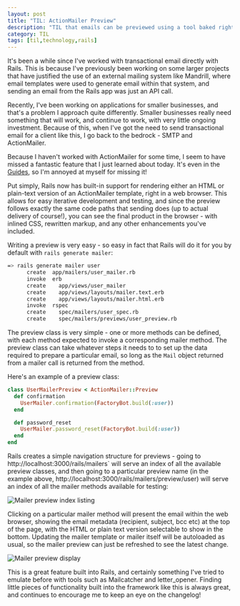 ```yaml
---
layout: post
title: "TIL: ActionMailer Preview"
description: "TIL that emails can be previewed using a tool baked right into Rails 4.1+"
category: TIL
tags: [til,technology,rails]
---
```


It's been a while since I've worked with transactional email directly with Rails. This is because I've previously been working on some larger projects that have justified the use of an external mailing system like Mandrill, where email templates were used to generate email within that system, and sending an email from the Rails app was just an API call.

Recently, I've been working on applications for smaller businesses, and that's a problem I approach quite differently. Smaller businesses really need something that will work, and continue to work, with very little ongoing investment. Because of this, when I've got the need to send transactional email for a client like this, I go back to the bedrock - SMTP and ActionMailer.

Because I haven't worked with ActionMailer for some time, I seem to have missed a fantastic feature that I just learned about today. It's even in the [Guides](http://guides.rubyonrails.org/action_mailer_basics.html#previewing-emails), so I'm annoyed at myself for missing it!

Put simply, Rails now has built-in support for rendering either an HTML or plain-text version of an ActionMailer template, right in a web browser. This allows for easy iterative development and testing, and since the preview follows exactly the same code paths that sending does (up to actual delivery of course!), you can see the final product in the browser - with inlined CSS, rewritten markup, and any other enhancements you've included.

Writing a preview is very easy - so easy in fact that Rails will do it for you by default with `rails generate mailer`:

``` bash
=> rails generate mailer user
      create  app/mailers/user_mailer.rb
      invoke  erb
      create    app/views/user_mailer
      create    app/views/layouts/mailer.text.erb
      create    app/views/layouts/mailer.html.erb
      invoke  rspec
      create    spec/mailers/user_spec.rb
      create    spec/mailers/previews/user_preview.rb
```

The preview class is very simple - one or more methods can be defined, with each method expected to invoke a corresponding mailer method. The preview class can take whatever steps it needs to to set up the data required to prepare a particular email, so long as the `Mail` object returned from a mailer call is returned from the method.

Here's an example of a preview class:

``` ruby
class UserMailerPreview < ActionMailer::Preview
  def confirmation
    UserMailer.confirmation(FactoryBot.build(:user))
  end

  def password_reset
    UserMailer.password_reset(FactoryBot.build(:user))
  end
end
```

Rails creates a simple navigation structure for previews - going to http://localhost:3000/rails/mailers` will serve an index of all the available preview classes, and then going to a particular preview name (in the example above, http://localhost:3000/rails/mailers/preview/user) will serve an index of all the mailer methods available for testing:

![Mailer preview index listing](/img/posts/actionmailer-preview-listing.jpg)

Clicking on a particular mailer method will present the email within the web browser, showing the email metadata (recipient, subject, bcc etc) at the top of the page, with the HTML or plain text version selectable to show in the bottom. Updating the mailer template or mailer itself will be autoloaded as usual, so the mailer preview can just be refreshed to see the latest change.

![Mailer preview display](/img/posts/actionmailer-preview-display.jpg)

This is a great feature built into Rails, and certainly something I've tried to emulate before with tools such as Mailcatcher and letter_opener. Finding little pieces of functionality built into the framework like this is always great, and continues to encourage me to keep an eye on the changelog!

